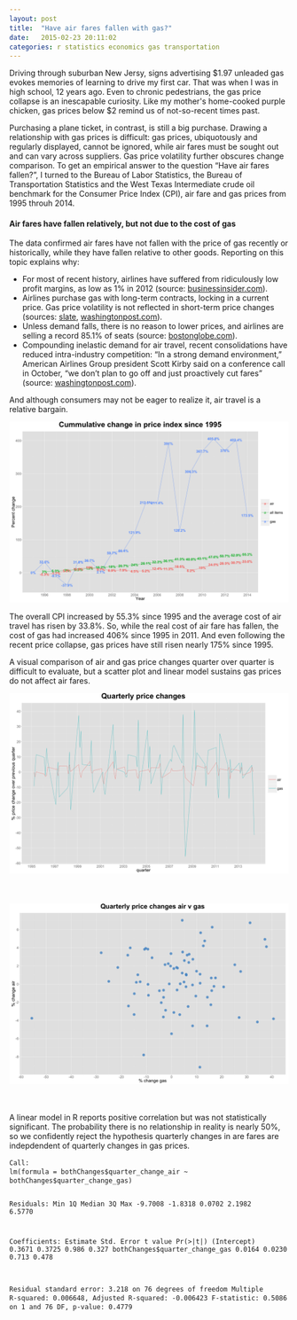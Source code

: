 ```yaml
---
layout: post
title:  "Have air fares fallen with gas?"
date:   2015-02-23 20:11:02
categories: r statistics economics gas transportation
---
```


<p>Driving through suburban New Jersy, signs advertising $1.97 unleaded gas evokes memories of learning to drive my first car. That was when I was in high school, 12 years ago. Even to chronic pedestrians, the gas price collapse is an inescapable curiosity. Like my mother's home-cooked purple chicken, gas prices below $2 remind us of not-so-recent times past.</p>
<p>Purchasing a plane ticket, in contrast, is still a big purchase. Drawing a relationship with gas prices is difficult: gas prices, ubiquotously and regularly displayed, cannot be ignored, while air fares must be sought out and can vary across suppliers. Gas price volatility further obscures change comparison. To get an empirical answer to the question “Have air fares fallen?”, I turned to the Bureau of Labor Statistics, the Bureau of Transportation Statistics and the West Texas Intermediate crude oil benchmark for the Consumer Price Index (CPI), air fare and gas prices from 1995 throuh 2014.</p>
<div id="air-fares-have-fallen-relatively-but-not-due-to-the-cost-of-gas" class="section level4">
<h4>Air fares have fallen relatively, but not due to the cost of gas</h4>
<p>The data confirmed air fares have not fallen with the price of gas recently or historically, while they have fallen relative to other goods. Reporting on this topic explains why:</p>
<ul>
<li>For most of recent history, airlines have suffered from ridiculously low profit margins, as low as 1% in 2012 (source: <a href="http://www.businessinsider.com/airlines-have-a-small-profit-margin-2012-6">businessinsider.com</a>).</li>
<li>Airlines purchase gas with long-term contracts, locking in a current price. Gas price volatility is not reflected in short-term price changes (sources: <a href="http://www.slate.com/articles/news_and_politics/politics/2014/12/fuel_prices_and_airfares_airlines_are_making_record_profits_don_t_bet_on.html">slate</a>, <a href="http://www.washingtonpost.com/blogs/wonkblog/wp/2015/01/20/airlines-could-slash-ticket-prices-as-fuel-costs-plummet-heres-why-they-wont/">washingtonpost.com</a>).</li>
<li>Unless demand falls, there is no reason to lower prices, and airlines are selling a record 85.1% of seats (source: <a href="http://www.bostonglobe.com/business/2014/11/17/fuel-prices-are-lower-why-aren-airline-tickets-cheaper/6IO8Hkcy4Norm71MzAvfaJ/story.html">bostonglobe.com</a>).</li>
<li>Compounding inelastic demand for air travel, recent consolidations have reduced intra-industry competition: “In a strong demand environment,” American Airlines Group president Scott Kirby said on a conference call in October, “we don’t plan to go off and just proactively cut fares” (source: <a href="http://www.washingtonpost.com/blogs/wonkblog/wp/2015/01/20/airlines-could-slash-ticket-prices-as-fuel-costs-plummet-heres-why-they-wont/">washingtonpost.com</a>).</li>
</ul>
<p>And although consumers may not be eager to realize it, air travel is a relative bargain.</p>

<img src="/css/images/cum_change_price_index_1995.png" />

<p>The overall CPI increased by 55.3% since 1995 and the average cost of air travel has risen by 33.8%. So, while the real cost of air fare has fallen, the cost of gas had increased 406% since 1995 in 2011. And even following the recent price collapse, gas prices have still risen nearly 175% since 1995.</p>
<p>A visual comparison of air and gas price changes quarter over quarter is difficult to evaluate, but a scatter plot and linear model sustains gas prices do not affect air fares.</p>

<img src="/css/images/quarterly-price-changes.png" />
<br />
<br />
<br />
<br />
<img src="/css/images/quarterly-change-air-v-gas.png" />
<br />
<br />
<br />
<p>A linear model in R reports positive correlation but was not statistically significant. The probability there is no relationship in reality is nearly 50%, so we confidently reject the hypothesis quarterly changes in are fares are indepdendent of quarterly changes in gas prices.</p>
<pre><code>Call:
lm(formula = bothChanges$quarter_change_air ~ bothChanges$quarter_change_gas)

Residuals:
    Min      1Q  Median      3Q     Max 
-9.7008 -1.8318  0.0702  2.1982  6.5770 

Coefficients:
                               Estimate Std. Error t value Pr(&gt;|t|)
(Intercept)                      0.3671     0.3725   0.986    0.327
bothChanges$quarter_change_gas   0.0164     0.0230   0.713    0.478

Residual standard error: 3.218 on 76 degrees of freedom
Multiple R-squared:  0.006648,   Adjusted R-squared:  -0.006423 
F-statistic: 0.5086 on 1 and 76 DF,  p-value: 0.4779
</code></pre>
